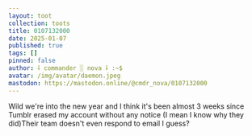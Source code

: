 ```yaml
---
layout: toot
collection: toots
title: 0107132000
date: 2025-01-07
published: true
tags: []
pinned: false
author: ⸸ commander ░ nova ⸸ :~$
avatar: /img/avatar/daemon.jpeg
mastodon: https://mastodon.online/@cmdr_nova/0107132000
---
```


Wild we're into the new year and I think it's been almost 3 weeks since Tumblr erased my account without any notice (I mean I know why they did)Their team doesn't even respond to email I guess?
